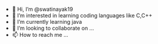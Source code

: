 - 👋 Hi, I’m @swatinayak19
- 👀 I’m interested in learning coding languages like C,C++ 
- 🌱 I’m currently learning java
- 💞️ I’m looking to collaborate on ...
- 📫 How to reach me ...

<!---
swatinayak19/swatinayak19 is a ✨ special ✨ repository because its `README.md` (this file) appears on your GitHub profile.
You can click the Preview link to take a look at your changes.
--->
